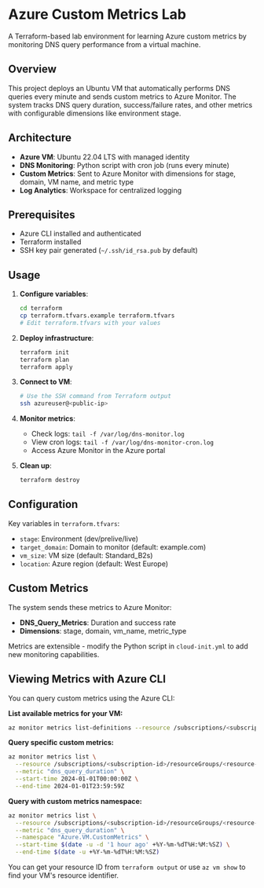# Azure Custom Metrics Lab

A Terraform-based lab environment for learning Azure custom metrics by monitoring DNS query performance from a virtual machine.

## Overview

This project deploys an Ubuntu VM that automatically performs DNS queries every minute and sends custom metrics to Azure Monitor. The system tracks DNS query duration, success/failure rates, and other metrics with configurable dimensions like environment stage.

## Architecture

- **Azure VM**: Ubuntu 22.04 LTS with managed identity
- **DNS Monitoring**: Python script with cron job (runs every minute)
- **Custom Metrics**: Sent to Azure Monitor with dimensions for stage, domain, VM name, and metric type
- **Log Analytics**: Workspace for centralized logging

## Prerequisites

- Azure CLI installed and authenticated
- Terraform installed
- SSH key pair generated (`~/.ssh/id_rsa.pub` by default)

## Usage

1. **Configure variables**:
   ```bash
   cd terraform
   cp terraform.tfvars.example terraform.tfvars
   # Edit terraform.tfvars with your values
   ```

2. **Deploy infrastructure**:
   ```bash
   terraform init
   terraform plan
   terraform apply
   ```

3. **Connect to VM**:
   ```bash
   # Use the SSH command from Terraform output
   ssh azureuser@<public-ip>
   ```

4. **Monitor metrics**:
   - Check logs: `tail -f /var/log/dns-monitor.log`
   - View cron logs: `tail -f /var/log/dns-monitor-cron.log`
   - Access Azure Monitor in the Azure portal

5. **Clean up**:
   ```bash
   terraform destroy
   ```

## Configuration

Key variables in `terraform.tfvars`:
- `stage`: Environment (dev/prelive/live)
- `target_domain`: Domain to monitor (default: example.com)
- `vm_size`: VM size (default: Standard_B2s)
- `location`: Azure region (default: West Europe)

## Custom Metrics

The system sends these metrics to Azure Monitor:
- **DNS_Query_Metrics**: Duration and success rate
- **Dimensions**: stage, domain, vm_name, metric_type

Metrics are extensible - modify the Python script in `cloud-init.yml` to add new monitoring capabilities.

## Viewing Metrics with Azure CLI

You can query custom metrics using the Azure CLI:

**List available metrics for your VM:**
```bash
az monitor metrics list-definitions --resource /subscriptions/<subscription-id>/resourceGroups/<resource-group>/providers/Microsoft.Compute/virtualMachines/<vm-name>
```

**Query specific custom metrics:**
```bash
az monitor metrics list \
  --resource /subscriptions/<subscription-id>/resourceGroups/<resource-group>/providers/Microsoft.Compute/virtualMachines/<vm-name> \
  --metric "dns_query_duration" \
  --start-time 2024-01-01T00:00:00Z \
  --end-time 2024-01-01T23:59:59Z
```

**Query with custom metrics namespace:**
```bash
az monitor metrics list \
  --resource /subscriptions/<subscription-id>/resourceGroups/<resource-group>/providers/Microsoft.Compute/virtualMachines/<vm-name> \
  --metric "dns_query_duration" \
  --namespace "Azure.VM.CustomMetrics" \
  --start-time $(date -u -d '1 hour ago' +%Y-%m-%dT%H:%M:%SZ) \
  --end-time $(date -u +%Y-%m-%dT%H:%M:%SZ)
```

You can get your resource ID from `terraform output` or use `az vm show` to find your VM's resource identifier.